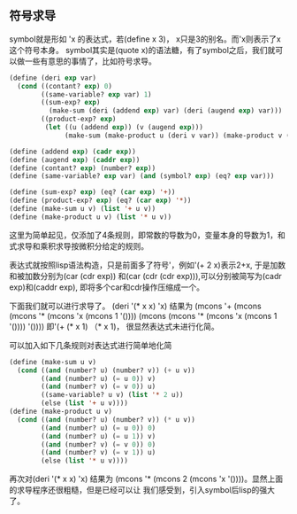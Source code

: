 ## 符号求导

symbol就是形如 'x 的表达式，若(define x 3)， x只是3的别名。而'x则表示了x这个符号本身。
symbol其实是(quote x)的语法糖，有了symbol之后，我们就可以做一些有意思的事情了，比如符号求导。

```lisp
(define (deri exp var)
  (cond ((contant? exp) 0)
        ((same-variable? exp var) 1)
        ((sum-exp? exp)
          (make-sum (deri (addend exp) var) (deri (augend exp) var)))
        ((product-exp? exp)
         (let ((u (addend exp)) (v (augend exp)))
              (make-sum (make-product u (deri v var)) (make-product v (deri u var)))))))

(define (addend exp) (cadr exp))
(define (augend exp) (caddr exp))
(define (contant? exp) (number? exp))
(define (same-variable? exp var) (and (symbol? exp) (eq? exp var)))

(define (sum-exp? exp) (eq? (car exp) '+))
(define (product-exp? exp) (eq? (car exp) '*))
(define (make-sum u v) (list '+ u v))
(define (make-product u v) (list '* u v))
```

这里为简单起见，仅添加了4条规则，即常数的导数为0，变量本身的导数为1，和式求导和乘积求导按微积分给定的规则。

表达式就按照lisp语法构造，只是前面多了符号'，例如'(+ 2 x)表示2+x, 于是加数和被加数分别为(car (cdr exp))
和(car (cdr (cdr exp))),可以分别被简写为(cadr exp)和(caddr exp), 即将多个car和cdr操作压缩成一个。

下面我们就可以进行求导了。
(deri '(* x x) 'x) 结果为
(mcons '+ (mcons (mcons '* (mcons 'x (mcons 1 '()))) (mcons (mcons '* (mcons 'x (mcons 1 '()))) '())))
即'(+ (* x 1) （* x 1)， 很显然表达式未进行化简。

可以加入如下几条规则对表达式进行简单地化简
```lisp
(define (make-sum u v)
  (cond ((and (number? u) (number? v)) (+ u v))
        ((and (number? u) (= u 0)) v)
        ((and (number? v) (= v 0)) u)
        ((same-variable? u v) (list '* 2 u))
        (else (list '+ u v))))
(define (make-product u v)
  (cond ((and (number? u) (number? v)) (* u v))
        ((and (number? u) (= u 0)) 0)
        ((and (number? u) (= u 1)) v)
        ((and (number? v) (= v 0)) 0)
        ((and (number? v) (= v 1)) u)
        (else (list '* u v))))
```
再次对(deri '(* x x) 'x) 结果为 (mcons '* (mcons 2 (mcons 'x '())))。显然上面的求导程序还很粗糙，但是已经可以让
我们感受到，引入symbol后lisp的强大了。
